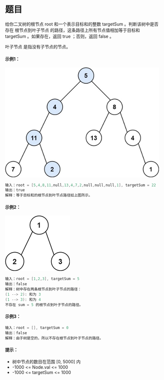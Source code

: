 # 题目
给你二叉树的根节点 root 和一个表示目标和的整数 targetSum 。判断该树中是否存在 根节点到叶子节点 的路径，这条路径上所有节点值相加等于目标和 targetSum 。如果存在，返回 true ；否则，返回 false 。

叶子节点 是指没有子节点的节点。

#### 示例1：
![图片](../Images/0112.jpg)
```c++
输入：root = [5,4,8,11,null,13,4,7,2,null,null,null,1], targetSum = 22
输出：true
解释：等于目标和的根节点到叶节点路径如上图所示。
```

#### 示例2：
![图片](../Images/0112.1.jpg)
```c++
输入：root = [1,2,3], targetSum = 5
输出：false
解释：树中存在两条根节点到叶子节点的路径：
(1 --> 2): 和为 3
(1 --> 3): 和为 4
不存在 sum = 5 的根节点到叶子节点的路径。
```

#### 示例3：

```c++
输入：root = [], targetSum = 0
输出：false
解释：由于树是空的，所以不存在根节点到叶子节点的路径。
```

#### 提示：

* 树中节点的数目在范围 [0, 5000] 内
* -1000 <= Node.val <= 1000
* -1000 <= targetSum <= 1000